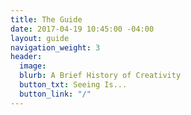 ```yaml
---
title: The Guide
date: 2017-04-19 10:45:00 -04:00
layout: guide
navigation_weight: 3
header:
  image: 
  blurb: A Brief History of Creativity
  button_txt: Seeing Is...
  button_link: "/"
---
```


